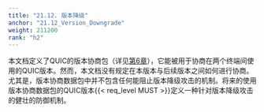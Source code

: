 ```yaml
---
title: "21.12. 版本降级"
anchor: "21.12_Version_Downgrade"
weight: 211200
rank: "h2"
---
```


本文档定义了QUIC的版本协商包（详见[第6章](#6_Version_Negotiation)），它能被用于协商在两个终端间使用的QUIC版本。然而，本文档没有规定在本版本与后续版本之间如何进行协商。尤其是，版本协商数据包中并不包含任何能阻止版本降级攻击的机制。将来的使用版本协商数据包的QUIC版本{{< req_level MUST >}}定义一种针对版本降级攻击的健壮的防御机制。
